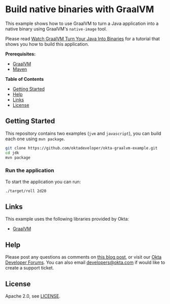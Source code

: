 # Build native binaries with GraalVM

This example shows how to use GraalVM to turn a Java application into a native binary using GraalVM's `native-image` tool.

Please read [Watch GraalVM Turn Your Java Into Binaries][blog-url] for a tutorial that shows you how to build this application.

**Prerequisites:** 
* [GraalVM](https://www.graalvm.org/downloads/)
* [Maven](https://maven.apache.org/download.cgi)

**Table of Contents**
* [Getting Started](#getting-started)
* [Help](#help)
* [Links](#links)
* [License](#license)

## Getting Started

This repository contains two examples (`jvm` and `javascript`), you can build each one using `mvn package`.

```bash
git clone https://github.com/oktadeveloper/okta-graalvm-example.git
cd jdk
mvn package
```

### Run the application

To start the application you can run:

```bash
./target/roll 2d20
```

## Links

This example uses the following libraries provided by Okta:

* [GraalVM](https://www.graalvm.org/)

## Help

Please post any questions as comments on [this blog post][blog-url], or visit our [Okta Developer Forums](https://devforum.okta.com/). You can also email developers@okta.com if would like to create a support ticket.

## License

Apache 2.0, see [LICENSE](LICENSE).

[blog-url]: http://developer.okta.com/blog/2019/11/27/graalvm-java-binaries
